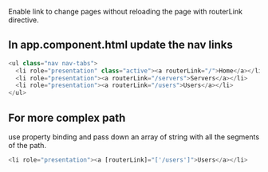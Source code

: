 Enable link to change pages without reloading the page with routerLink directive. 

## In app.component.html update the nav links

```ts
<ul class="nav nav-tabs">
  <li role="presentation" class="active"><a routerLink="/">Home</a></li>
  <li role="presentation"><a routerLink="/servers">Servers</a></li>
  <li role="presentation"><a routerLink="/users">Users</a></li>
</ul>
```

## For more complex path

use property binding and pass down an array of string with all the segments of the path.

```ts
<li role="presentation"><a [routerLink]="['/users']">Users</a></li>
```
